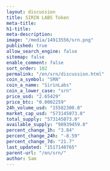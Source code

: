 ```yaml
---
layout: discussion
title: SIRIN LABS Token
meta-title: 
h1-title: 
meta-description: 
image: "/media/14913556/srn.png"
published: true
allow_search_engine: false
sitemap: false
enable_comment: false
sort_order: 102
permalink: "/en/srn/discussion.html"
coin_a_symbol: "SRN"
coin_a_name: "SirinLabs"
coin_a_lower_case: "srn"
price_usd: "2.65429"
price_btc: "0.0002259"
24h_volume_usd: "15582300.0"
market_cap_usd: "573145073.0"
total_supply: "573145073.0"
available_supply: "98939459.0"
percent_change_1h: "3.84"
percent_change_24h: "-8.59"
percent_change_7d: "21.7"
last_updated: "1517140765"
parent-url: "/en/srn/"
author: Sam
---
```



